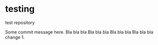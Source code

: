 # testing
test repository

Some commit message here. 
Bla bla bla
Bla bla bla
Bla bla bla
Bla bla bla
change 1.
